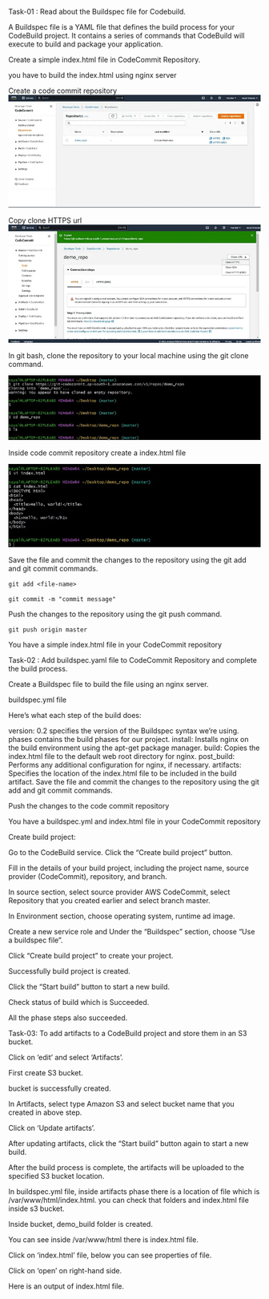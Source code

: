 Task-01 :
Read about the Buildspec file for Codebuild.

A Buildspec file is a YAML file that defines the build process for your CodeBuild project. It contains a series of commands that CodeBuild will execute to build and package your application.

Create a simple index.html file in CodeCommit Repository.



you have to build the index.html using nginx server

Create a code commit repository
![](
https://github.com/smitwaman/aws-pipeline-demo/blob/main/images/images/Part-2/17114535971602120865382832364647.jpg)

Copy clone HTTPS url
![](https://github.com/smitwaman/aws-pipeline-demo/blob/main/images/images/Part-2/17114536042676415166975994591861.jpg)

In git bash, clone the repository to your local machine using the git clone command.

![](https://github.com/smitwaman/aws-pipeline-demo/blob/main/images/images/Part-2/171145361164477586233821721.jpg)


Inside code commit repository create a index.html file

![](https://github.com/smitwaman/aws-pipeline-demo/blob/main/images/images/Part-2/1711453619079238138071737875581.jpg)

Save the file and commit the changes to the repository using the git add and git commit commands.
```
git add <file-name>
```

```
git commit -m "commit message"
```

Push the changes to the repository using the git push command.
```
git push origin master
```

You have a simple index.html file in your CodeCommit repository


Task-02 :
Add buildspec.yaml file to CodeCommit Repository and complete the build process.

Create a Buildspec file to build the file using an nginx server.


buildspec.yml file


Here’s what each step of the build does:

version: 0.2 specifies the version of the Buildspec syntax we’re using.
phases contains the build phases for our project.
install: Installs nginx on the build environment using the apt-get package manager.
build: Copies the index.html file to the default web root directory for nginx.
post_build: Performs any additional configuration for nginx, if necessary.
artifacts: Specifies the location of the index.html file to be included in the build artifact.
Save the file and commit the changes to the repository using the git add and git commit commands.



Push the changes to the code commit repository


You have a buildspec.yml and index.html file in your CodeCommit repository


Create build project:

Go to the CodeBuild service. Click the “Create build project” button.


Fill in the details of your build project, including the project name, source provider (CodeCommit), repository, and branch.


In source section, select source provider AWS CodeCommit, select Repository that you created earlier and select branch master.


In Environment section, choose operating system, runtime ad image.


Create a new service role and Under the “Buildspec” section, choose “Use a buildspec file”.


Click “Create build project” to create your project.


Successfully build project is created.

Click the “Start build” button to start a new build.


Check status of build which is Succeeded.


All the phase steps also succeeded.


Task-03: To add artifacts to a CodeBuild project and store them in an S3 bucket.

Click on ‘edit’ and select ‘Artifacts’.


First create S3 bucket.



bucket is successfully created.


In Artifacts, select type Amazon S3 and select bucket name that you created in above step.


Click on ‘Update artifacts’.

After updating artifacts, click the “Start build” button again to start a new build.


After the build process is complete, the artifacts will be uploaded to the specified S3 bucket location.


In buildspec.yml file, inside artifacts phase there is a location of file which is /var/www/html/index.html. you can check that folders and index.html file inside s3 bucket.


Inside bucket, demo_build folder is created.





You can see inside /var/www/html there is index.html file.


Click on ‘index.html’ file, below you can see properties of file.

Click on ‘open’ on right-hand side.


Here is an output of index.html file.


